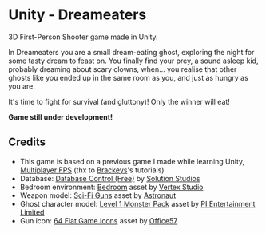 # Unity - Dreameaters

3D First-Person Shooter game made in Unity.

In Dreameaters you are a small dream-eating ghost, exploring the night for some tasty dream to feast on.
You finally find your prey, a sound asleep kid, probably dreaming about scary clowns, when... you realise that other ghosts like you ended up in the same room as you, and just as hungry as you are.

It's time to fight for survival (and gluttony)!
Only the winner will eat!

**Game still under development!**

## Credits

* This game is based on a previous game I made while learning Unity, [Multiplayer FPS](https://github.com/oddlord/unity-projects/tree/master/MultiplayerFPS) (thx to [Brackeys](http://brackeys.com/)'s tutorials)
* Database: [Database Control (Free)](https://assetstore.unity.com/packages/tools/network/database-control-free-41337) by [Solution Studios](https://assetstore.unity.com/publishers/7260)
* Bedroom environment: [Bedroom](https://assetstore.unity.com/packages/3d/props/interior/bedroom-9337) asset by [Vertex Studio](https://assetstore.unity.com/publishers/2053)
* Weapon model: [Sci-Fi Guns](https://assetstore.unity.com/packages/3d/props/guns/sci-fi-guns-88461) asset by [Astronaut](https://assetstore.unity.com/publishers/24538)
* Ghost character model: [Level 1 Monster Pack](https://assetstore.unity.com/packages/3d/characters/creatures/level-1-monster-pack-77703) asset by [PI Entertainment Limited](https://assetstore.unity.com/publishers/10960)
* Gun icon: [64 Flat Game Icons](https://assetstore.unity.com/packages/2d/gui/icons/64-flat-game-icons-36440) asset by [Office57](https://assetstore.unity.com/publishers/13242)
